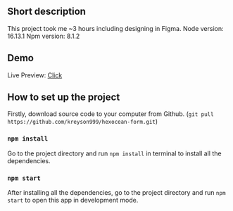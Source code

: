 ## Short description
This project took me ~3 hours including designing in Figma.
Node version: 16.13.1
Npm version: 8.1.2

## Demo
Live Preview: [Click](https://kreyson999.github.io/hexocean-form/)

## How to set up the project

Firstly, download source code to your computer from Github.
(`git pull https://github.com/kreyson999/hexocean-form.git`)

### `npm install`
Go to the project directory and run `npm install` in terminal to install all the dependencies.

### `npm start`
After installing all the dependencies, go to the project directory and run `npm start` to open this app in development mode.
